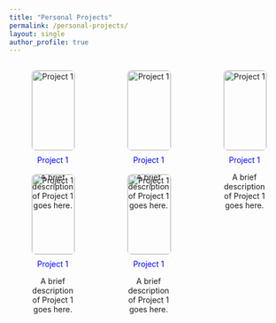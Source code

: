 ```yaml
---
title: "Personal Projects"
permalink: /personal-projects/
layout: single
author_profile: true    
---
```


<div class="gallery" style="display: grid; grid-template-columns: repeat(3, 1fr); gap: 16px;">
    <figure style="text-align: center;">
        <img src="/assets/images/taiwan.JPG" alt="Project 1" style="width: 100%; height: auto; border: 1px solid #ddd; border-radius: 8px;">
        <figcaption style="margin-top: 8px;">
        <a href="https://google.com" target="_blank" style="text-decoration: none; color: blue;">Project 1</a>
        </figcaption>
        <p>A brief description of Project 1 goes here.</p>
    </figure>
    <figure style="text-align: center;">
        <img src="/assets/images/taiwan.JPG" alt="Project 1" style="width: 100%; height: auto; border: 1px solid #ddd; border-radius: 8px;">
        <figcaption style="text-align: center; margin-top: 8px;">
        <a href="https://google.com" target="_blank" style="text-decoration: none; color: blue;">Project 1</a>
        </figcaption>
        <p>A brief description of Project 1 goes here.</p>
    </figure>
    <figure style="text-align: center;">
        <img src="/assets/images/taiwan.JPG" alt="Project 1" style="width: 100%; height: auto; border: 1px solid #ddd; border-radius: 8px;">
        <figcaption style="margin-top: 8px;">
        <a href="https://google.com" target="_blank" style="text-decoration: none; color: blue;">Project 1</a>
        </figcaption>
        <p>A brief description of Project 1 goes here.</p>
    </figure>
    <figure style="text-align: center;">
        <img src="/assets/images/taiwan.JPG" alt="Project 1" style="width: 100%; height: auto; border: 1px solid #ddd; border-radius: 8px;">
        <figcaption style="margin-top: 8px;">
        <a href="https://google.com" target="_blank" style="text-decoration: none; color: blue;">Project 1</a>
        </figcaption>
        <p>A brief description of Project 1 goes here.</p>
    </figure>
    <figure style="text-align: center;">
        <img src="/assets/images/taiwan.JPG" alt="Project 1" style="width: 100%; height: auto; border: 1px solid #ddd; border-radius: 8px;">
        <figcaption style="margin-top: 8px;">
        <a href="https://google.com" target="_blank" style="text-decoration: none; color: blue;">Project 1</a>
        </figcaption>
        <p>A brief description of Project 1 goes here.</p>
    </figure>


